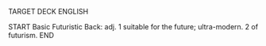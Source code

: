 TARGET DECK
ENGLISH

START
Basic
Futuristic
Back: adj. 1 suitable for the future; ultra-modern. 2 of futurism.
END
